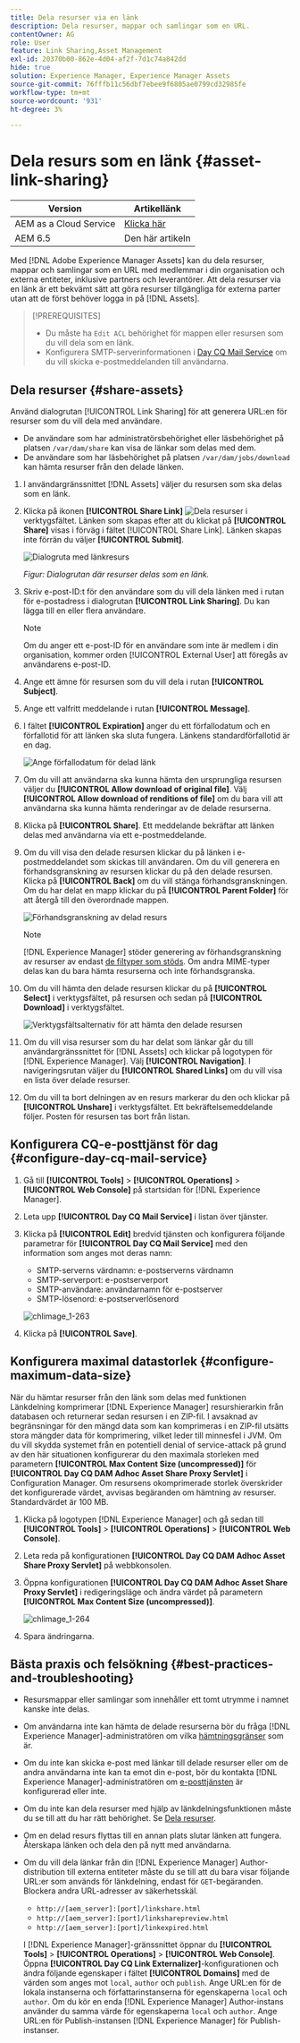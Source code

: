 ```yaml
---
title: Dela resurser via en länk
description: Dela resurser, mappar och samlingar som en URL.
contentOwner: AG
role: User
feature: Link Sharing,Asset Management
exl-id: 20370b00-862e-4d04-af2f-7d1c74a842dd
hide: true
solution: Experience Manager, Experience Manager Assets
source-git-commit: 76fffb11c56dbf7ebee9f6805ae0799cd32985fe
workflow-type: tm+mt
source-wordcount: '931'
ht-degree: 3%

---
```


# Dela resurs som en länk {#asset-link-sharing}

| Version | Artikellänk |
| -------- | ---------------------------- |
| AEM as a Cloud Service | [Klicka här](https://experienceleague.adobe.com/docs/experience-manager-cloud-service/content/assets/manage/share-assets.html?lang=sv-SE) |
| AEM 6.5 | Den här artikeln |

Med [!DNL Adobe Experience Manager Assets] kan du dela resurser, mappar och samlingar som en URL med medlemmar i din organisation och externa entiteter, inklusive partners och leverantörer. Att dela resurser via en länk är ett bekvämt sätt att göra resurser tillgängliga för externa parter utan att de först behöver logga in på [!DNL Assets].

>[!PREREQUISITES]
>
>* Du måste ha `Edit ACL` behörighet för mappen eller resursen som du vill dela som en länk.
>* Konfigurera SMTP-serverinformationen i [Day CQ Mail Service](#configmailservice) om du vill skicka e-postmeddelanden till användarna.

## Dela resurser {#share-assets}

Använd dialogrutan [!UICONTROL Link Sharing] för att generera URL:en för resurser som du vill dela med användare.

* De användare som har administratörsbehörighet eller läsbehörighet på platsen `/var/dam/share` kan visa de länkar som delas med dem.
* De användare som har läsbehörighet på platsen `/var/dam/jobs/download` kan hämta resurser från den delade länken.

1. I användargränssnittet [!DNL Assets] väljer du resursen som ska delas som en länk.

1. Klicka på ikonen **[!UICONTROL Share Link]** ![Dela resurser](assets/do-not-localize/assets_share.png) i verktygsfältet. Länken som skapas efter att du klickat på **[!UICONTROL Share]** visas i förväg i fältet [!UICONTROL Share Link]. Länken skapas inte förrän du väljer **[!UICONTROL Submit]**.

   ![Dialogruta med länkresurs](assets/share-assets-as-link.png)

   *Figur: Dialogrutan där resurser delas som en länk.*

1. Skriv e-post-ID:t för den användare som du vill dela länken med i rutan för e-postadress i dialogrutan **[!UICONTROL Link Sharing]**. Du kan lägga till en eller flera användare.

   >[!NOTE]
   >
   >Om du anger ett e-post-ID för en användare som inte är medlem i din organisation, kommer orden [!UICONTROL External User] att föregås av användarens e-post-ID.

1. Ange ett ämne för resursen som du vill dela i rutan **[!UICONTROL Subject]**.

1. Ange ett valfritt meddelande i rutan **[!UICONTROL Message]**.

1. I fältet **[!UICONTROL Expiration]** anger du ett förfallodatum och en förfallotid för att länken ska sluta fungera. Länkens standardförfallotid är en dag.

   ![Ange förfallodatum för delad länk](assets/Set-shared-link-expiration.png)

1. Om du vill att användarna ska kunna hämta den ursprungliga resursen väljer du **[!UICONTROL Allow download of original file]**. Välj **[!UICONTROL Allow download of renditions of file]** om du bara vill att användarna ska kunna hämta renderingar av de delade resurserna.

1. Klicka på **[!UICONTROL Share]**. Ett meddelande bekräftar att länken delas med användarna via ett e-postmeddelande.

1. Om du vill visa den delade resursen klickar du på länken i e-postmeddelandet som skickas till användaren. Om du vill generera en förhandsgranskning av resursen klickar du på den delade resursen. Klicka på **[!UICONTROL Back]** om du vill stänga förhandsgranskningen. Om du har delat en mapp klickar du på **[!UICONTROL Parent Folder]** för att återgå till den överordnade mappen.

   ![Förhandsgranskning av delad resurs](assets/chlimage_1-546.png)

   >[!NOTE]
   >
   >[!DNL Experience Manager] stöder generering av förhandsgranskning av resurser av endast [de filtyper som stöds](/help/assets/assets-formats.md). Om andra MIME-typer delas kan du bara hämta resurserna och inte förhandsgranska.

1. Om du vill hämta den delade resursen klickar du på **[!UICONTROL Select]** i verktygsfältet, på resursen och sedan på **[!UICONTROL Download]** i verktygsfältet.

   ![Verktygsfältsalternativ för att hämta den delade resursen](assets/chlimage_1-547.png)

1. Om du vill visa resurser som du har delat som länkar går du till användargränssnittet för [!DNL Assets] och klickar på logotypen för [!DNL Experience Manager]. Välj **[!UICONTROL Navigation]**. I navigeringsrutan väljer du **[!UICONTROL Shared Links]** om du vill visa en lista över delade resurser.

1. Om du vill ta bort delningen av en resurs markerar du den och klickar på **[!UICONTROL Unshare]** i verktygsfältet. Ett bekräftelsemeddelande följer. Posten för resursen tas bort från listan.

## Konfigurera CQ-e-posttjänst för dag {#configure-day-cq-mail-service}

1. Gå till **[!UICONTROL Tools]** > **[!UICONTROL Operations]** > **[!UICONTROL Web Console]** på startsidan för [!DNL Experience Manager].
1. Leta upp **[!UICONTROL Day CQ Mail Service]** i listan över tjänster.
1. Klicka på **[!UICONTROL Edit]** bredvid tjänsten och konfigurera följande parametrar för **[!UICONTROL Day CQ Mail Service]** med den information som anges mot deras namn:

   * SMTP-serverns värdnamn: e-postserverns värdnamn
   * SMTP-serverport: e-postserverport
   * SMTP-användare: användarnamn för e-postserver
   * SMTP-lösenord: e-postserverlösenord

   ![chlimage_1-263](assets/chlimage_1-548.png)

1. Klicka på **[!UICONTROL Save]**.

## Konfigurera maximal datastorlek {#configure-maximum-data-size}

När du hämtar resurser från den länk som delas med funktionen Länkdelning komprimerar [!DNL Experience Manager] resurshierarkin från databasen och returnerar sedan resursen i en ZIP-fil. I avsaknad av begränsningar för den mängd data som kan komprimeras i en ZIP-fil utsätts stora mängder data för komprimering, vilket leder till minnesfel i JVM. Om du vill skydda systemet från en potentiell denial of service-attack på grund av den här situationen konfigurerar du den maximala storleken med parametern **[!UICONTROL Max Content Size (uncompressed)]** för **[!UICONTROL Day CQ DAM Adhoc Asset Share Proxy Servlet]** i Configuration Manager. Om resursens okomprimerade storlek överskrider det konfigurerade värdet, avvisas begäranden om hämtning av resurser. Standardvärdet är 100 MB.

1. Klicka på logotypen [!DNL Experience Manager] och gå sedan till **[!UICONTROL Tools]** > **[!UICONTROL Operations]** > **[!UICONTROL Web Console]**.
1. Leta reda på konfigurationen **[!UICONTROL Day CQ DAM Adhoc Asset Share Proxy Servlet]** på webbkonsolen.
1. Öppna konfigurationen **[!UICONTROL Day CQ DAM Adhoc Asset Share Proxy Servlet]** i redigeringsläge och ändra värdet på parametern **[!UICONTROL Max Content Size (uncompressed)]**.

   ![chlimage_1-264](assets/chlimage_1-549.png)

1. Spara ändringarna.

## Bästa praxis och felsökning {#best-practices-and-troubleshooting}

* Resursmappar eller samlingar som innehåller ett tomt utrymme i namnet kanske inte delas.
* Om användarna inte kan hämta de delade resurserna bör du fråga [!DNL Experience Manager]-administratören om vilka [hämtningsgränser](#configure-maximum-data-size) som är.
* Om du inte kan skicka e-post med länkar till delade resurser eller om de andra användarna inte kan ta emot din e-post, bör du kontakta [!DNL Experience Manager]-administratören om [e-posttjänsten](#configure-day-cq-mail-service) är konfigurerad eller inte.
* Om du inte kan dela resurser med hjälp av länkdelningsfunktionen måste du se till att du har rätt behörighet. Se [Dela resurser](#share-assets).
* Om en delad resurs flyttas till en annan plats slutar länken att fungera. Återskapa länken och dela den på nytt med användarna.

* Om du vill dela länkar från din [!DNL Experience Manager] Author-distribution till externa entiteter måste du se till att du bara visar följande URL:er som används för länkdelning, endast för `GET`-begäranden. Blockera andra URL-adresser av säkerhetsskäl.

   * `http://[aem_server]:[port]/linkshare.html`
   * `http://[aem_server]:[port]/linksharepreview.html`
   * `http://[aem_server]:[port]/linkexpired.html`

  I [!DNL Experience Manager]-gränssnittet öppnar du **[!UICONTROL Tools]** > **[!UICONTROL Operations]** > **[!UICONTROL Web Console]**. Öppna **[!UICONTROL Day CQ Link Externalizer]**-konfigurationen och ändra följande egenskaper i fältet **[!UICONTROL Domains]** med de värden som anges mot `local`, `author` och `publish`. Ange URL:en för de lokala instanserna och författarinstanserna för egenskaperna `local` och `author`. Om du kör en enda [!DNL Experience Manager] Author-instans använder du samma värde för egenskaperna `local` och `author`. Ange URL:en för Publish-instansen [!DNL Experience Manager] för Publish-instanser.
